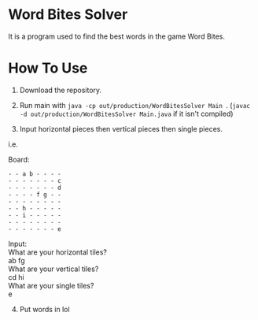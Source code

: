 # Word Bites Solver #
It is a program used to find the best words in the game Word Bites.

# How To Use
1. Download the repository.

2. Run main with `java -cp out/production/WordBitesSolver Main
`. (`javac -d out/production/WordBitesSolver Main.java` if it isn't compiled)

3. Input horizontal pieces then vertical pieces then single pieces.

i.e.

Board:

```
- - a b - - - -
- - - - - - - c
- - - - - - - d
- - - - f g - -
- - - - - - - -
- - h - - - - -
- - i - - - - -
- - - - - - - -
- - - - - - - e
```
Input: \
What are your horizontal tiles? \
ab fg \
What are your vertical tiles? \
cd hi \
What are your single tiles? \
e

4. Put words in lol